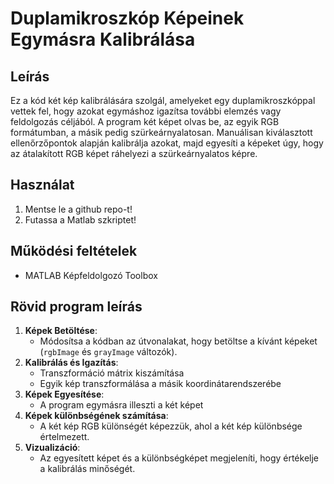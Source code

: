 # Duplamikroszkóp Képeinek Egymásra Kalibrálása

## Leírás
Ez a kód két kép kalibrálására szolgál, amelyeket egy duplamikroszkóppal vettek fel, hogy azokat egymáshoz igazítsa további elemzés vagy feldolgozás céljából. A program két képet olvas be, az egyik RGB formátumban, a másik pedig szürkeárnyalatosan. Manuálisan kiválasztott ellenőrzőpontok alapján kalibrálja azokat, majd egyesíti a képeket úgy, hogy az átalakított RGB képet ráhelyezi a szürkeárnyalatos képre.

## Használat
1. Mentse le a github repo-t!
2. Futassa a Matlab szkriptet!

## Működési feltételek
- MATLAB Képfeldolgozó Toolbox

## Rövid program leírás
1. **Képek Betöltése**: 
   - Módosítsa a kódban az útvonalakat, hogy betöltse a kívánt képeket (`rgbImage` és `grayImage` változók).
2. **Kalibrálás és Igazítás**:
   - Transzformáció mátrix kiszámítása
   - Egyik kép transzformálása a másik koordinátarendszerébe
3. **Képek Egyesítése**:
   - A program egymásra illeszti a két képet
4. **Képek különbségének számítása**:
   - A két kép RGB különségét képezzük, ahol a két kép különbsége értelmezett.
5. **Vizualizáció**:
   - Az egyesített képet és a különbségképet megjeleníti, hogy értékelje a kalibrálás minőségét.
